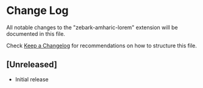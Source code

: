 # Change Log

All notable changes to the "zebark-amharic-lorem" extension will be documented in this file.

Check [Keep a Changelog](http://keepachangelog.com/) for recommendations on how to structure this file.

## [Unreleased]

- Initial release